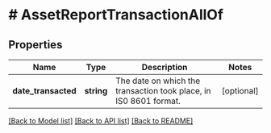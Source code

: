 # # AssetReportTransactionAllOf

## Properties

Name | Type | Description | Notes
------------ | ------------- | ------------- | -------------
**date_transacted** | **string** | The date on which the transaction took place, in IS0 8601 format. | [optional]

[[Back to Model list]](../../README.md#models) [[Back to API list]](../../README.md#endpoints) [[Back to README]](../../README.md)
